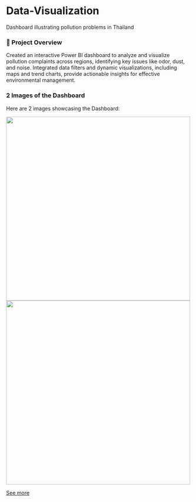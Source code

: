 # Data-Visualization
Dashboard illustrating pollution problems in Thailand

### 📌 Project Overview
Created an interactive Power BI dashboard to analyze and visualize pollution complaints across regions, identifying key issues like odor, dust, and noise. Integrated data filters and dynamic visualizations, including maps and trend charts, provide actionable insights for effective environmental management.

### 2 Images of the Dashboard

Here are 2 images showcasing the Dashboard:

<img src="https://github.com/user-attachments/assets/83f4e829-f72e-46d8-8ddd-bcb0f15633aa" width="500" />
<img src="https://github.com/user-attachments/assets/4b7f2490-d6ec-4b7e-8b0d-11303d243a04" width="500" />

[See more](https://github.com/paweenachodpaseart/Data-Visualization/blob/main/Dashboard%20Research.pbix)
